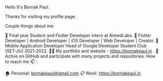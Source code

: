 Hello It's Bornak Paul.

Thanks for visiting my profile page.

Couple things about me:

🌱 Final year Student and Flutter Developer intern at AimedLabs.
🏅 Flutter Developer | Android Developer | iOS Developer | Web Developer | Creator.
🤝 Mobile Application Developer Head of Google Developer Student Club (SET-JU) 2021-2022.
✍🏻 My portfolio and website - https://bornakpaul.in .
🚀 Active on GitHub and participate with many projects and repositories.
How to reach me 📫 :

🏠 Personal: bornakpaul@gmail.com
📋 Work: https://bornakpaul.in
